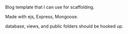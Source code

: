 Blog template that I can use for scaffolding.

Made with ejs, Express, Mongoose.

database, views, and public folders should be hooked up.